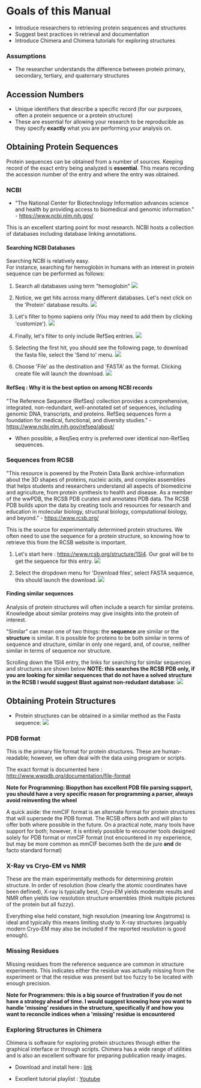 # Goals of this Manual
- Introduce researchers to retrieving protein sequences and structures
- Suggest best practices in retrieval and documentation
- Introduce Chimera and Chimera tutorials for exploring structures

### Assumptions
- The researcher understands the difference between protein primary, secondary, tertiary, and quaternary structures

## Accession Numbers
- Unique identifiers that describe a specific record (for our purposes, often a protein sequence or a protein structure)
- These are essential for allowing your research to be reproducible as they specify **exactly** what you are performing your analysis on.

## Obtaining Protein Sequences
Protein sequences can be obtained from a number of sources.  Keeping record of the exact entry being analyzed is **essential**.  This means recording the accession number of the entry and where the entry was obtained.

### NCBI
- "The National Center for Biotechnology Information advances science and health by providing access to biomedical and genomic information." - https://www.ncbi.nlm.nih.gov/

This is an excellent starting point for most research.  NCBI hosts a collection of databases including database linking annotations.

#### Searching NCBI Databases
Searching NCBI is relatively easy.  
For instance, searching for hemoglobin in humans with an interest in protein sequence can be performed as follows:

1. Search all databases using term "hemoglobin"
![](img/03_01.png)

2. Notice, we get hits across many different databases.  Let's next click on the 'Protein' database results.
![](img/03_02.png)

3. Let's filter to homo sapiens only (You may need to add them by clicking 'customize').
![](img/03_03.png)

4. Finally, let's filter to only include RefSeq entries.
![](img/03_04.png)

5. Selecting the first hit, you should see the following page, to download the fasta file, select the 'Send to' menu.
![](img/03_05.png)

6. Choose 'File' as the destination and 'FASTA' as the format.  Clicking create file will launch the download.
![](img/03_06.png)

#### RefSeq : Why it is the best option on among NCBI records
"The Reference Sequence (RefSeq) collection provides a comprehensive, integrated, non-redundant, well-annotated set of sequences, including genomic DNA, transcripts, and proteins. RefSeq sequences form a foundation for medical, functional, and diversity studies." - https://www.ncbi.nlm.nih.gov/refseq/about/

- When possible, a ReqSeq entry is preferred over identical non-RefSeq sequences.

### Sequences from RCSB
"This resource is powered by the Protein Data Bank archive-information about the 3D shapes of proteins, nucleic acids, and complex assemblies that helps students and researchers understand all aspects of biomedicine and agriculture, from protein synthesis to health and disease.
As a member of the wwPDB, the RCSB PDB curates and annotates PDB data.
The RCSB PDB builds upon the data by creating tools and resources for research and education in molecular biology, structural biology, computational biology, and beyond." - https://www.rcsb.org/

This is the source for experimentally determined protein structures.  We often need to use the sequence for a protein structure, so knowing how to retrieve this from the RCSB website is important.

1. Let's start here : https://www.rcsb.org/structure/1SI4. Our goal will be to get the sequence for this entry.
![](img/03_101.png)

1. Select the dropdown menu for 'Download files', select FASTA sequence, this should launch the download.
![](img/03_102.png)


#### Finding similar sequences
Analysis of protein structures will often include a search for similar proteins.  Knowledge about similar proteins may give insights into the protein of interest.  

"Similar" can mean one of two things: the **sequence** are similar or the **structure** is similar.  It is possible for proteins to be both similar in terms of sequence and structure, similar in only one regard, and, of course, neither similar in terms of sequence nor structure.

Scrolling down the 1SI4 entry, the links for  searching for similar sequences and structures are shown below **NOTE: this searches the RCSB PDB only, if you are looking for similar sequences that do not have a solved structure in the RCSB I would suggest Blast against non-redudant database**:
![](img/03_103.png)


## Obtaining Protein Structures
- Protein structures can be obtained in a similar method as the Fasta sequence:
![](img/03_201.png)

### PDB format
This is the primary file format for protein structures.  These are human-readable; however, we often deal with the data using program or scripts.

The exact format is documented here : http://www.wwpdb.org/documentation/file-format

**Note for Programming: Biopython has excellent PDB file parsing support, you should have a very specific reason for programming a parser, always avoid reinventing the wheel**

A quick aside: the mmCIF format is an alternate format for protein structures that will supersede the PDB format.  The RCSB offers both and will plan to offer both where possible in the future.  On a practical note, many tools have support for both; however, it is entirely possible to encounter tools designed solely for PDB format or mmCIF format (not encountered in my experience, but may be more common as mmCIF becomes both the de jure **and** de facto standard format)

### X-Ray vs Cryo-EM vs NMR
These are the main experimentally methods for determining protein structure.  In order of resolution (how clearly the atomic coordinates have been defined), X-ray is typically best, Cryo-EM yields moderate results and NMR often yields  low resolution structure ensembles (think multiple pictures of the protein but all fuzzy).

Everything else held constant, high resolution (meaning low Angstroms) is ideal and typically this means limiting study to X-ray structures (arguably modern Cryo-EM may also be included if the reported resolution is good enough).

### Missing Residues
Missing residues from the reference sequence are common in structure experiments.  This indicates either the residue was actually missing from the experiment or that the residue was present but too fuzzy to be located with enough precision.

**Note for Programmers: this is a big source of frustration if you do not have a strategy ahead of time.  I would suggest knowing how you want to handle 'missing' residues in the structure, specifically if and how you want to reconcile indices when a 'missing' residue is encountered**

### Exploring Structures in Chimera
Chimera is software for exploring protein structures through either the graphical interface or through scripts.  Chimera has a wide range of utilities and is also an excellent software for preparing publication ready images.

- Download and install here : [link](http://www.cgl.ucsf.edu/chimera/download.html)

- Excellent tutorial playlist : [Youtube](https://www.youtube.com/playlist?list=PLHib7JgKNUUeTZONxd0h0WBiZzAJmXmva)
